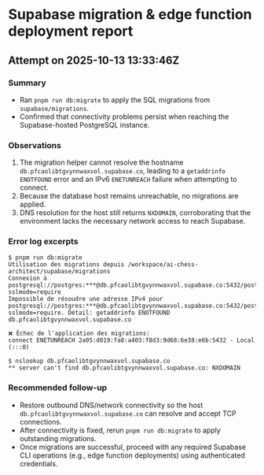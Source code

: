 # Supabase migration & edge function deployment report

## Attempt on 2025-10-13 13:33:46Z

### Summary
- Ran `pnpm run db:migrate` to apply the SQL migrations from `supabase/migrations`.
- Confirmed that connectivity problems persist when reaching the Supabase-hosted PostgreSQL instance.

### Observations
1. The migration helper cannot resolve the hostname `db.pfcaolibtgvynnwaxvol.supabase.co`, leading to a `getaddrinfo ENOTFOUND` error and an IPv6 `ENETUNREACH` failure when attempting to connect.
2. Because the database host remains unreachable, no migrations are applied.
3. DNS resolution for the host still returns `NXDOMAIN`, corroborating that the environment lacks the necessary network access to reach Supabase.

### Error log excerpts
```
$ pnpm run db:migrate
Utilisation des migrations depuis /workspace/ai-chess-architect/supabase/migrations
Connexion à postgresql://postgres:***@db.pfcaolibtgvynnwaxvol.supabase.co:5432/postgres?sslmode=require
Impossible de résoudre une adresse IPv4 pour postgresql://postgres:***@db.pfcaolibtgvynnwaxvol.supabase.co:5432/postgres?sslmode=require. Détail: getaddrinfo ENOTFOUND db.pfcaolibtgvynnwaxvol.supabase.co

❌ Échec de l'application des migrations:
connect ENETUNREACH 2a05:d019:fa8:a403:f8d3:9d68:6e38:e6b:5432 - Local (:::0)
```

```
$ nslookup db.pfcaolibtgvynnwaxvol.supabase.co
** server can't find db.pfcaolibtgvynnwaxvol.supabase.co: NXDOMAIN
```

### Recommended follow-up
- Restore outbound DNS/network connectivity so the host `db.pfcaolibtgvynnwaxvol.supabase.co` can resolve and accept TCP connections.
- After connectivity is fixed, rerun `pnpm run db:migrate` to apply outstanding migrations.
- Once migrations are successful, proceed with any required Supabase CLI operations (e.g., edge function deployments) using authenticated credentials.
